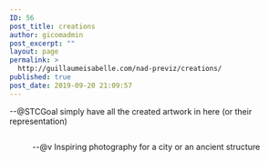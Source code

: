 ```yaml
---
ID: 56
post_title: creations
author: gicomadmin
post_excerpt: ""
layout: page
permalink: >
  http://guillaumeisabelle.com/nad-previz/creations/
published: true
post_date: 2019-09-20 21:09:57
---
```

<!-- wp:paragraph -->

--@STCGoal simply have all the created artwork in here (or their representation)

<!-- /wp:paragraph -->

<!-- wp:block-lab/stc-vision-block {"vision":"\u002d\u002d@STCGoal simply have all the created artwork in here (or their representation)","dtdue":"191020"} /-->



<!-- wp:image {"id":57} --><figure class="wp-block-image">

<img src="http://guillaumeisabelle.com/nad-previz/wp-content/uploads/sites/19/2019/09/image-13-1024x680.png" alt="" class="wp-image-57" /> <figcaption>--@v Inspiring photography for a city or an ancient structure</figcaption> 
</figure> 

<!-- /wp:image -->
